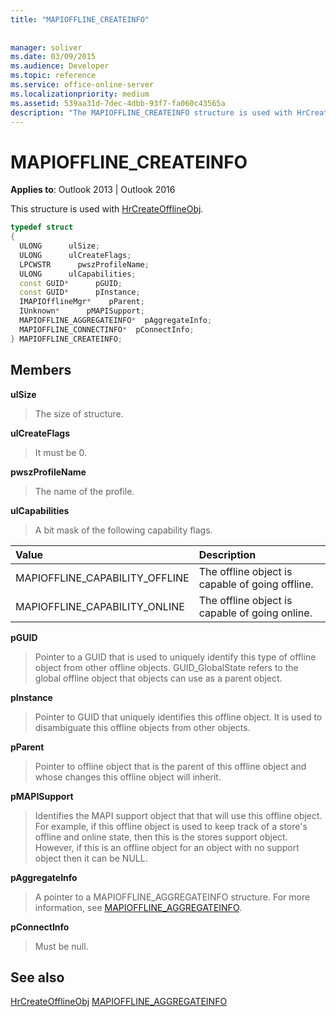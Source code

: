 ```yaml
---
title: "MAPIOFFLINE_CREATEINFO"
 
 
manager: soliver
ms.date: 03/09/2015
ms.audience: Developer
ms.topic: reference
ms.service: office-online-server
ms.localizationpriority: medium
ms.assetid: 539aa31d-7dec-4dbb-93f7-fa060c43565a
description: "The MAPIOFFLINE_CREATEINFO structure is used with HrCreateOfflineObj."
---
```


# MAPIOFFLINE_CREATEINFO

**Applies to**: Outlook 2013 | Outlook 2016
  
This structure is used with [HrCreateOfflineObj](hrcreateofflineobj.md).
  
```cpp
typedef struct
{
  ULONG      ulSize;
  ULONG      ulCreateFlags;
  LPCWSTR      pwszProfileName;
  ULONG      ulCapabilities;
  const GUID*      pGUID;
  const GUID*      pInstance;
  IMAPIOfflineMgr*    pParent;
  IUnknown*      pMAPISupport;
  MAPIOFFLINE_AGGREGATEINFO*  pAggregateInfo;
  MAPIOFFLINE_CONNECTINFO*  pConnectInfo;
} MAPIOFFLINE_CREATEINFO;
```

## Members

 **ulSize**
  
> The size of structure.

 **ulCreateFlags**
  
> It must be 0.

 **pwszProfileName**
  
> The name of the profile.

 **ulCapabilities**
  
> A bit mask of the following capability flags.

|Value |Description |
|:-----|:-----|
|MAPIOFFLINE_CAPABILITY_OFFLINE  <br/> |The offline object is capable of going offline. |
|MAPIOFFLINE_CAPABILITY_ONLINE  <br/> |The offline object is capable of going online. |

 **pGUID**
  
> Pointer to a GUID that is used to uniquely identify this type of offline object from other offline objects. GUID_GlobalState refers to the global offline object that objects can use as a parent object.

 **pInstance**
  
> Pointer to GUID that uniquely identifies this offline object. It is used to disambiguate this offline objects from other objects.

 **pParent**
  
> Pointer to offline object that is the parent of this offline object and whose changes this offline object will inherit.

 **pMAPISupport**
  
> Identifies the MAPI support object that that will use this offline object. For example, if this offline object is used to keep track of a store's offline and online state, then this is the stores support object. However, if this is an offline object for an object with no support object then it can be NULL.

 **pAggregateInfo**
  
> A pointer to a MAPIOFFLINE_AGGREGATEINFO structure. For more information, see [MAPIOFFLINE_AGGREGATEINFO](mapioffline_aggregateinfo.md).

 **pConnectInfo**
  
> Must be null.

## See also

[HrCreateOfflineObj](hrcreateofflineobj.md)
[MAPIOFFLINE_AGGREGATEINFO](mapioffline_aggregateinfo.md)
